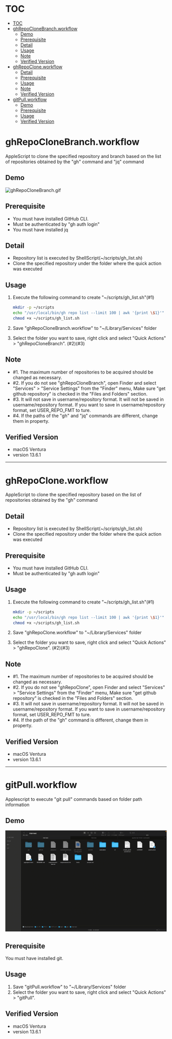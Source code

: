 # TOC

- [TOC](#toc)
- [ghRepoCloneBranch.workflow](#ghrepoclonebranchworkflow)
  - [Demo](#demo)
  - [Prerequisite](#prerequisite)
  - [Detail](#detail)
  - [Usage](#usage)
  - [Note](#note)
  - [Verified Version](#verified-version)
- [ghRepoClone.workflow](#ghrepocloneworkflow)
  - [Detail](#detail-1)
  - [Prerequisite](#prerequisite-1)
  - [Usage](#usage-1)
  - [Note](#note-1)
  - [Verified Version](#verified-version-1)
- [gitPull.workflow](#gitpullworkflow)
  - [Demo](#demo-1)
  - [Prerequisite](#prerequisite-2)
  - [Usage](#usage-2)
  - [Verified Version](#verified-version-2)

# ghRepoCloneBranch.workflow

AppleScript to clone the specified repository and branch based on the list of repositories obtained by the "gh" command and "jq" command

## Demo

![ghRepoCloneBranch.gif](../../.demofile/ghRepoCloneBranch.gif)

## Prerequisite

- You must have installed GitHub CLI.
- Must be authenticated by "gh auth login"
- You must have installed jq

## Detail

- Repository list is executed by ShellScript(~/scripts/gh_list.sh)
- Clone the specified repository under the folder where the quick action was executed

## Usage

1. Execute the following command to create "~/scripts/gh_list.sh"(#1)

    ```bash
    mkdir -p ~/scripts
    echo "/usr/local/bin/gh repo list --limit 100 | awk '{print \$1}'" > ~/scripts/gh_list.sh
    chmod +x ~/scripts/gh_list.sh
    ```

2. Save "ghRepoCloneBranch.workflow" to "~/Library/Services" folder
3. Select the folder you want to save, right click and select "Quick Actions" > "ghRepoCloneBranch". (#2)(#3)

## Note

- #1. The maximum number of repositories to be acquired should be changed as necessary.
- #2. If you do not see "ghRepoCloneBranch", open Finder and select "Services" > "Service Settings" from the "Finder" menu,
      Make sure "get github repository" is checked in the "Files and Folders" section.
- #3. It will not save in username/repository format.
      It will not be saved in username/repository format.
      If you want to save in username/repository format, set USER_REPO_FMT to ture.
- #4. If the paths of the "gh" and "jq" commands are different, change them in property.

## Verified Version

- macOS Ventura
- version 13.6.1

---

# ghRepoClone.workflow

AppleScript to clone the specified repository based on the list of repositories obtained by the "gh" command

## Detail

- Repository list is executed by ShellScript(~/scripts/gh_list.sh)
- Clone the specified repository under the folder where the quick action was executed

## Prerequisite

- You must have installed GitHub CLI.
- Must be authenticated by "gh auth login"

## Usage

1. Execute the following command to create "~/scripts/gh_list.sh"(#1)

    ```bash
    mkdir -p ~/scripts
    echo "/usr/local/bin/gh repo list --limit 100 | awk '{print \$1}'" > ~/scripts/gh_list.sh
    chmod +x ~/scripts/gh_list.sh
    ```

2. Save "ghRepoClone.workflow" to "~/Library/Services" folder
3. Select the folder you want to save, right click and select "Quick Actions" > "ghRepoClone". (#2)(#3)

## Note

- #1. The maximum number of repositories to be acquired should be changed as necessary.
- #2. If you do not see "ghRepoClone", open Finder and select "Services" > "Service Settings" from the "Finder" menu,
      Make sure "get github repository" is checked in the "Files and Folders" section.
- #3. It will not save in username/repository format.
      It will not be saved in username/repository format.
      If you want to save in username/repository format, set USER_REPO_FMT to ture.
- #4. If the path of the "gh" command is different, change them in property.

## Verified Version

- macOS Ventura
- version 13.6.1

---

# gitPull.workflow

Applescript to execute "git pull" commands based on folder path information

## Demo

![gitPull.gif](../../.demofile/gitPull.gif)

## Prerequisite

You must have installed git.

## Usage

1. Save "gitPull.workflow" to "~/Library/Services" folder
2. Select the folder you want to save, right click and select "Quick Actions" > "gitPull".

## Verified Version

- macOS Ventura
- version 13.6.1
